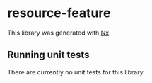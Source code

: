 # resource-feature

This library was generated with [Nx](https://nx.dev).

## Running unit tests

There are currently no unit tests for this library.

